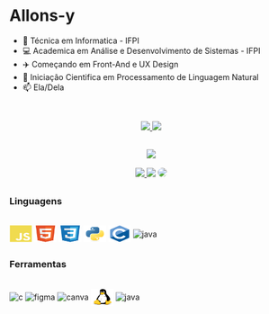# Allons-y
- 🤖 Técnica em Informatica - IFPI
- 💻 Academica em Análise e Desenvolvimento de Sistemas - IFPI
- ✈️ Começando em Front-And e ‍UX Design
- 📘 Iniciação Cientifica em Processamento de Linguagem Natural
- 📫 Ela/Dela

 ##
 <br>
<div align="center">  
  <a href="https://github.com/joyzinhw">
  <img height="180em" src="https://github-readme-stats.vercel.app/api?username=joyzinhw&show_icons=true&theme=transparent"/>
  <img height="180em" src="https://github-readme-stats.vercel.app/api/top-langs/?username=joyzinhw&layout=compact&langs_count=16&theme=transparent"/>
</div>

 <br>
 
 <p align="center">
  <img src="https://github-profile-trophy.vercel.app/?username=joyzinhw&theme=transparent&row=2&no-bg=true&column=3&margin-w=15&margin-h=15" />
</p>

<div align="center"> 
<a href="https://instagram.com/joyzinhw" target="_blank"><img src="https://img.shields.io/badge/-Instagram-%23E4405F?style=transparent&logo=instagram&logoColor=white"</a>
<a href = "mailto:joycemouraifpi@gmail.com"> <img src="https://img.shields.io/badge/-Gmail-%23333?style=transparent&logo=gmail&logoColor=white" target="_blank"></a>
<a href="https://www.linkedin.com/in/carolbarbosa/" target="_blank"><img src="https://img.shields.io/badge/-LinkedIn-%230077B5?style=transparent&logo=linkedin&logoColor=white" style="border-radius: 30px" target="_blank"></a> 
 </div>

##
 ### Linguagens
 
<div style="display: inline_block"><br>
  <img align="center" alt="Rafa-Js" height="30" width="40" src="https://raw.githubusercontent.com/devicons/devicon/master/icons/javascript/javascript-plain.svg">
  <img align="center" alt="Rafa-HTML" height="30" width="40" src="https://raw.githubusercontent.com/devicons/devicon/master/icons/html5/html5-original.svg">
  <img align="center" alt="Rafa-CSS" height="30" width="40" src="https://raw.githubusercontent.com/devicons/devicon/master/icons/css3/css3-original.svg">
  <img align="center" alt="Rafa-Python" height="30" width="40" src="https://raw.githubusercontent.com/devicons/devicon/master/icons/python/python-original.svg">
  <img align="center" height="30" width="40" alt="c-icon" src="https://raw.githubusercontent.com/devicons/devicon/master/icons/c/c-original.svg">
  <img align="center" alt="java" height="30" width="40" src="https://cdn.jsdelivr.net/gh/devicons/devicon/icons/java/java-original.svg">
</div>

 ##
  ### Ferramentas
 
 <div style="display: inline_block"><br> 
 <img align="center" alt="c" height="30" width="40" src="https://cdn.jsdelivr.net/gh/devicons/devicon/icons/codepen/codepen-plain.svg">
 <img align="center" alt="figma" height="30" width="40" src="https://cdn.jsdelivr.net/gh/devicons/devicon/icons/figma/figma-plain.svg">
 <img align="center" alt="canva" height="30" width="40" src="https://cdn.jsdelivr.net/gh/devicons/devicon/icons/canva/canva-original.svg">
 <img align="center" alt="linux" height="30" width="40" src="https://raw.githubusercontent.com/devicons/devicon/master/icons/linux/linux-original.svg">
 <img align="center" alt="java" height="30" width="40" src="https://cdn.jsdelivr.net/gh/devicons/devicon/icons/vscode/vscode-original.svg">
 
 </div>
 

 
  </div>

